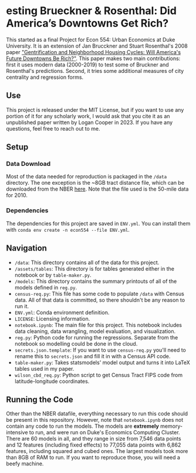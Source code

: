 # esting Brueckner & Rosenthal: Did America’s Downtowns Get Rich?
This started as a final Project for Econ 554: Urban Economics at Duke University. It is an extension of Jan Brucckner and Stuart Rosenthal's 2008 paper ["Gentrification and Neighborhood Housing Cycles: Will America's Future Downtowns Be Rich?"](https://direct.mit.edu/rest/article-abstract/91/4/725/57814/Gentrification-and-Neighborhood-Housing-Cycles?redirectedFrom=fulltext). This paper makes two main contributions: first it uses modern data (2000-2019) to test some of Bruckner and Rosenthal's predictions. Second, it tries some additional measures of city centrality and regression forms.

## Use
This project is released under the MIT License, but if you want to use any portion of it for any scholarly work, I would ask that you cite it as an unpublished paper written by Logan Cooper in 2023. If you have any questions, feel free to reach out to me.

## Setup

### Data Download
Most of the data needed for reproduction is packaged in the `/data` directory. The one exception is the ~8GB tract distance file, which can be downloaded from the NBER [here](https://www.nber.org/research/data/tract-distance-database). Note that the file used is the 50-mile data for 2010.

### Dependencies
The dependencies for this project are saved in `ENV.yml`. You can install them with `conda env create -n econ554 --file ENV.yml`.

## Navigation

- `/data`: This directory contains all of the data for this project.
- `/assets/tables`: This directory is for tables generated either in the notebook or by `table-maker.py`.
- `/models`: This directory contains the summary printouts of all of the models defined in `reg.py`.
- `census-req.py`: This file has some code to populate `/data` with Census data. All of that data is committed, so there shouldn't be any reason to run it.
- `ENV.yml`: Conda environment definition.
- `LICENSE`: Licensing information.
- `notebook.ipynb`: The main file for this project. This notebook includes data cleaning, data wrangling, model evaluation, and visualization.
- `reg.py`: Python code for running the regressions. Separate from the notebook so modelling could be done in the cloud.
- `secrets.json.template`: If you want to use `census-req.py` you'll need to rename this to `secrets.json` and fill it in with a Census API code.
- `table-maker.py`: Takes statsmodels' model output and turns it into LaTeX tables used in my paper. 
- `wilson_cbd_req.py`: Python script to get Census Tract FIPS code from latitude-longitude coordinates.

## Running the Code
Other than the NBER datafile, everything necessary to run this code should be present in this repository. However, note that `notebook.ipynb` does not contain any code to run the models. The models are **extremely** memory-intensive to run, and were run on Duke's Economics Computing Cluster. There are 60 models in all, and they range in size from 7,546 data points and 12 features (including fixed effects) to 77,055 data points with 6,862 features, including squared and cubed ones. The largest models took more than 8GB of RAM to run. If you want to reproduce those, you will need a beefy machine.

